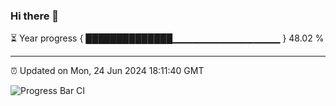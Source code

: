 ### Hi there 👋

⏳ Year progress { ██████████████▁▁▁▁▁▁▁▁▁▁▁▁▁▁▁▁ } 48.02 %

---

⏰ Updated on Mon, 24 Jun 2024 18:11:40 GMT

![Progress Bar CI](https://github.com/Shyam-Makwana/GitHub-Actions-Demo/workflows/Progress%20Bar%20CI/badge.svg)
